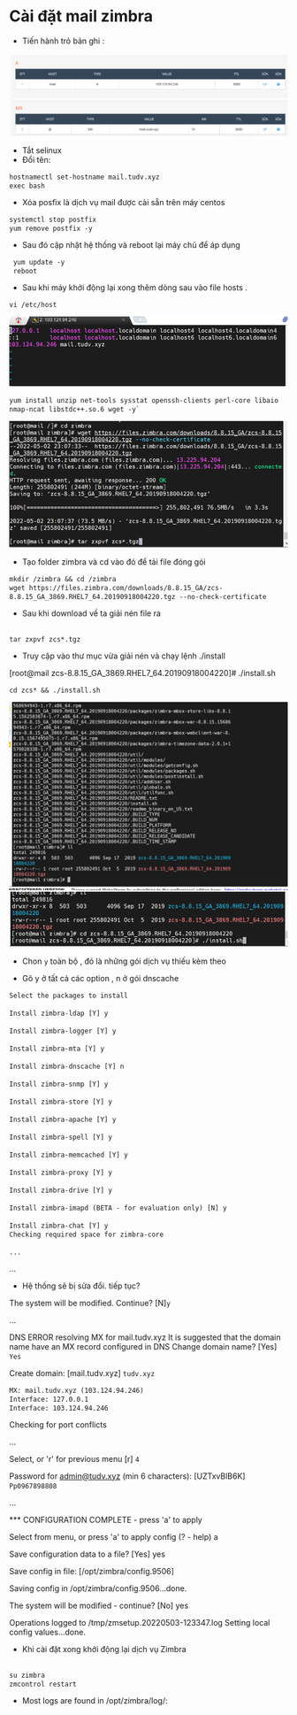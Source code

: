 # Cài đặt mail zimbra

- Tiến hành trỏ bản ghi : 

<img src="imgservices/704.png">

- Tắt selinux
- Đổi tên:

```
hostnamectl set-hostname mail.tudv.xyz
exec bash

```

- Xóa posfix là dịch vụ mail được cài sẵn trên máy centos 

```
systemctl stop postfix
yum remove postfix -y

```



- Sau đó  cập nhật hệ thống  và reboot lại máy chủ để áp dụng
```
 yum update -y 
 reboot

```


- Sau khi máy khởi động lại xong  thêm dòng sau vào file hosts .

```
vi /etc/host

```

<img src="imgservices/700.png">



```
yum install unzip net-tools sysstat openssh-clients perl-core libaio nmap-ncat libstdc++.so.6 wget -y`

```

<img src="imgservices/701.png">

- Tạo folder zimbra và cd vào đó để tải file đóng gói

```
mkdir /zimbra && cd /zimbra
wget https://files.zimbra.com/downloads/8.8.15_GA/zcs-8.8.15_GA_3869.RHEL7_64.20190918004220.tgz --no-check-certificate

```


- Sau khi download về ta giải nén file ra

```

tar zxpvf zcs*.tgz

```
- Truy cập vào thư mục vừa giải nén và chạy lệnh ./install


[root@mail zcs-8.8.15_GA_3869.RHEL7_64.20190918004220]# ./install.sh

```
cd zcs* && ./install.sh

```
<img src="imgservices/702.png">
<img src="imgservices/703.png">

- Chon ``y`` toàn bộ , đó là những gói dịch vụ thiếu kèm theo




- Gõ y ở tất cả các option , n ở gói dnscache

```
Select the packages to install

Install zimbra-ldap [Y] y

Install zimbra-logger [Y] y

Install zimbra-mta [Y] y

Install zimbra-dnscache [Y] n

Install zimbra-snmp [Y] y

Install zimbra-store [Y] y

Install zimbra-apache [Y] y

Install zimbra-spell [Y] y

Install zimbra-memcached [Y] y

Install zimbra-proxy [Y] y

Install zimbra-drive [Y] y

Install zimbra-imapd (BETA - for evaluation only) [N] y

Install zimbra-chat [Y] y
Checking required space for zimbra-core

...

```






...

- Hệ thống sẽ bị sửa đổi. tiếp tục?

The system will be modified.  Continue? [N]``y``

...


DNS ERROR resolving MX for mail.tudv.xyz
It is suggested that the domain name have an MX record configured in DNS
Change domain name? [Yes] ``Yes``

Create domain: [mail.tudv.xyz] ``tudv.xyz``

    MX: mail.tudv.xyz (103.124.94.246)
    Interface: 127.0.0.1
    Interface: 103.124.94.246

Checking for port conflicts

...

Select, or 'r' for previous menu [r] ``4``

Password for admin@tudv.xyz (min 6 characters): [UZTxvBlB6K] ``Pp0967898808``

...



*** CONFIGURATION COMPLETE - press 'a' to apply

Select from menu, or press 'a' to apply config (? - help) a

Save configuration data to a file? [Yes] yes

Save config in file: [/opt/zimbra/config.9506]

Saving config in /opt/zimbra/config.9506...done.

The system will be modified - continue? [No] yes

Operations logged to /tmp/zmsetup.20220503-123347.log
Setting local config values...done.


- Khi cài đặt xong khởi động lại dịch vụ Zimbra 

```

su zimbra
zmcontrol restart

```


- Most logs are found in /opt/zimbra/log/:

